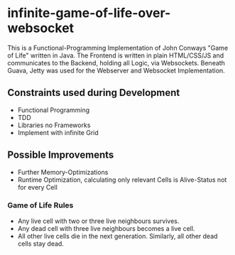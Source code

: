 # infinite-game-of-life-over-websocket

This is a Functional-Programming Implementation of John Conways "Game of Life" written in Java.
The Frontend is written in plain HTML/CSS/JS and communicates to the Backend, holding all Logic, via Websockets.
Beneath Guava, Jetty was used for the Webserver and Websocket Implementation.

## Constraints used during Development
- Functional Programming
- TDD
- Libraries no Frameworks
- Implement with infinite Grid

## Possible Improvements
- Further Memory-Optimizations
- Runtime Optimization, calculating only relevant Cells is Alive-Status not for every Cell

### Game of Life Rules
- Any live cell with two or three live neighbours survives.
- Any dead cell with three live neighbours becomes a live cell.
- All other live cells die in the next generation. Similarly, all other dead cells stay dead.
